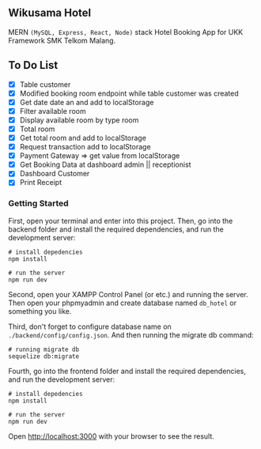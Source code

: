## Wikusama Hotel

MERN `(MySQL, Express, React, Node)` stack Hotel Booking App for UKK Framework SMK Telkom Malang.

## To Do List

- [x] Table customer
- [x] Modified booking room endpoint while table customer was created
- [x] Get date date an and add to localStorage
- [x] Filter available room
- [x] Display available room by type room
- [x] Total room
- [x] Get total room and add to localStorage
- [x] Request transaction add to localStorage
- [x] Payment Gateway => get value from localStorage
- [x] Get Booking Data at dashboard admin || receptionist
- [x] Dashboard Customer
- [x] Print Receipt

### Getting Started

First, open your terminal and enter into this project. Then, go into the backend folder and install the required dependencies, and run the development server:

```
# install depedencies
npm install

# run the server
npm run dev
```

Second, open your XAMPP Control Panel (or etc.) and running the server. Then open your phpmyadmin and create database named `db_hotel` or something you like.

Third, don't forget to configure database name on `./backend/config/config.json`. And then running the migrate db command:

```
# running migrate db
sequelize db:migrate
```

Fourth, go into the frontend folder and install the required dependencies, and run the development server:

```
# install depedencies
npm install

# run the server
npm run dev
```

Open [http://localhost:3000](http://localhost:8000) with your browser to see the result.